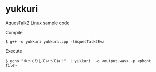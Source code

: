 # yukkuri
AquesTalk2 Linux  sample code

Compile

```
$ g++ -o yukkuri yukkuri.cpp -lAquesTalk2Eva
```

Execute

```
$ echo "ゆっくりしていってね！"　| yukkuri  -o <output.wav> -p <phont file>
```
